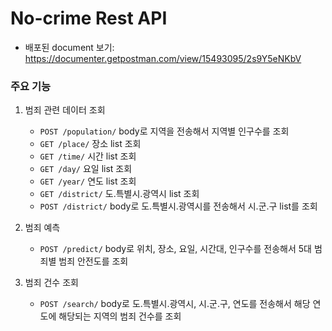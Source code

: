 # No-crime Rest API

* 배포된 document 보기: https://documenter.getpostman.com/view/15493095/2s9Y5eNKbV

### 주요 기능
1. 범죄 관련 데이터 조회
   * `POST /population/`  body로 지역을 전송해서 지역별 인구수를 조회
   * `GET /place/`  장소 list 조회
   * `GET /time/`  시간 list 조회
   * `GET /day/`  요일 list 조회
   * `GET /year/`  연도 list 조회
   * `GET /district/` 도.특별시.광역시 list 조회
   * `POST /district/` body로 도.특별시.광역시를 전송해서 시.군.구 list를 조회

2. 범죄 예측
   * `POST /predict/` body로 위치, 장소, 요일, 시간대, 인구수를 전송해서 5대 범죄별 범죄 안전도를 조회
   
3. 범죄 건수 조회
   * `POST /search/` body로 도.특별시.광역시, 시.군.구, 연도를 전송해서 해당 연도에 해당되는 지역의 범죄 건수를 조회
